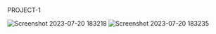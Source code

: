 PROJECT-1

![Screenshot 2023-07-20 183218](https://github.com/Sujit-Panigrahi5/MileStone_Repo/assets/128701820/8201f39b-c54b-44b8-90a3-e482aaabeb24)
![Screenshot 2023-07-20 183235](https://github.com/Sujit-Panigrahi5/MileStone_Repo/assets/128701820/e563efbc-9f19-4934-acb2-abedb2625051)
